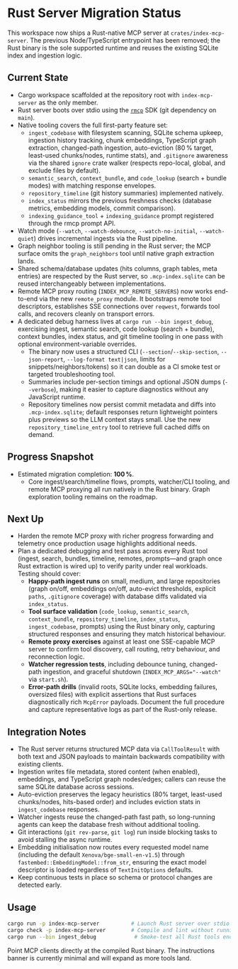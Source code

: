 # Rust Server Migration Status

This workspace now ships a Rust-native MCP server at `crates/index-mcp-server`. The previous
Node/TypeScript entrypoint has been removed; the Rust binary is the sole supported runtime and
reuses the existing SQLite index and ingestion logic.

## Current State

- Cargo workspace scaffolded at the repository root with `index-mcp-server` as the only member.
- Rust server boots over stdio using the [`rmcp`](https://github.com/modelcontextprotocol/rust-sdk)
  SDK (git dependency on `main`).
- Native tooling covers the full first-party feature set:
  - `ingest_codebase` with filesystem scanning, SQLite schema upkeep, ingestion history tracking,
    chunk embeddings, TypeScript graph extraction, changed-path ingestion, auto-eviction (80 %
    target, least-used chunks/nodes, runtime stats), and `.gitignore` awareness via the shared
    `ignore` crate walker (respects repo-local, global, and exclude files by default).
  - `semantic_search`, `context_bundle`, and `code_lookup` (search + bundle modes) with matching
    response envelopes.
  - `repository_timeline` (git history summaries)
    implemented natively.
  - `index_status` mirrors the previous freshness checks (database metrics, embedding models, commit
    comparison).
  - `indexing_guidance_tool` + `indexing_guidance` prompt registered through the rmcp prompt API.
- Watch mode (`--watch`, `--watch-debounce`, `--watch-no-initial`, `--watch-quiet`) drives
  incremental ingests via the Rust pipeline.
- Graph neighbor tooling is still pending in the Rust server; the MCP surface omits the
  `graph_neighbors` tool until native graph extraction lands.
- Shared schema/database updates (hits columns, graph tables, meta entries) are respected by the
  Rust server, so `.mcp-index.sqlite` can be reused interchangeably between implementations.
- Remote MCP proxy routing (`INDEX_MCP_REMOTE_SERVERS`) now works end-to-end via the new
  `remote_proxy` module. It bootstraps remote tool descriptors, establishes SSE connections over
  `reqwest`, forwards tool calls, and recovers cleanly on transport errors.
- A dedicated debug harness lives at `cargo run --bin ingest_debug`, exercising ingest, semantic
  search, code lookup (search + bundle), context bundles, index status, and git
  timeline tooling in one pass with optional environment-variable overrides.
  - The binary now uses a structured CLI (`--section`/`--skip-section`, `--json-report`,
    `--log-format text|json`, limits for snippets/neighbors/tokens) so it can double as a CI smoke
    test or targeted troubleshooting tool.
  - Summaries include per-section timings and optional JSON dumps (`--verbose`), making it easier
    to capture diagnostics without any JavaScript runtime.
  - Repository timelines now persist commit metadata and diffs into `.mcp-index.sqlite`; default
    responses return lightweight pointers plus previews so the LLM context stays small. Use the new
    `repository_timeline_entry` tool to retrieve full cached diffs on demand.

## Progress Snapshot

- Estimated migration completion: **100 %**.
  - Core ingest/search/timeline flows, prompts, watcher/CLI tooling, and remote MCP proxying all
    run natively in the Rust binary. Graph exploration tooling remains on the roadmap.

## Next Up

- Harden the remote MCP proxy with richer progress forwarding and telemetry once production usage
  highlights additional needs.
- Plan a dedicated debugging and test pass across every Rust tool (ingest, search, bundles,
  timeline, remotes, prompts—and graph once Rust extraction is wired up) to verify parity under
  real workloads. Testing should cover:
  - **Happy-path ingest runs** on small, medium, and large repositories (graph on/off, embeddings
    on/off, auto-evict thresholds, explicit `paths`, `.gitignore` coverage) with database diffs
    validated via `index_status`.
  - **Tool surface validation** (`code_lookup`, `semantic_search`, `context_bundle`,
    `repository_timeline`, `index_status`, `ingest_codebase`, prompts) using the
    Rust binary only, capturing structured responses and ensuring they match historical behaviour.
  - **Remote proxy exercises** against at least one SSE-capable MCP server to confirm tool
    discovery, call routing, retry behaviour, and reconnection logic.
  - **Watcher regression tests**, including debounce tuning, changed-path ingestion, and graceful
    shutdown (`INDEX_MCP_ARGS="--watch"` via `start.sh`).
  - **Error-path drills** (invalid roots, SQLite locks, embedding failures, oversized files) with
    explicit assertions that Rust surfaces diagnostically rich `McpError` payloads.
  Document the full procedure and capture representative logs as part of the Rust-only release.

## Integration Notes

- The Rust server returns structured MCP data via `CallToolResult` with both text and JSON payloads
  to maintain backwards compatibility with existing clients.
- Ingestion writes file metadata, stored content (when enabled), embeddings, and TypeScript graph
  nodes/edges; callers can reuse the same SQLite database across sessions.
- Auto-eviction preserves the legacy heuristics (80% target, least-used chunks/nodes, hits-based
  order) and includes eviction stats in `ingest_codebase` responses.
- Watcher ingests reuse the changed-path fast path, so long-running agents can keep the database
  fresh without additional tooling.
- Git interactions (`git rev-parse`, `git log`) run inside blocking tasks to avoid stalling the async runtime.
- Embedding initialisation now routes every requested model name (including the default
  `Xenova/bge-small-en-v1.5`) through `fastembed::EmbeddingModel::from_str`, ensuring the exact
  model descriptor is loaded regardless of `TextInitOptions` defaults.
- Keep continuous tests in place so schema or protocol changes are detected early.

## Usage

```bash
cargo run -p index-mcp-server          # Launch Rust server over stdio
cargo check -p index-mcp-server        # Compile and lint without running
cargo run --bin ingest_debug            # Smoke-test all Rust tools end-to-end (env overrides available)
```

Point MCP clients directly at the compiled Rust binary. The instructions banner is currently
minimal and will expand as more tools land.
